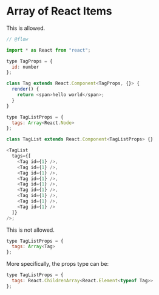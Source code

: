 # Array of React Items

This is allowed.

```js
// @flow

import * as React from "react";

type TagProps = {
  id: number
};

class Tag extends React.Component<TagProps, {}> {
  render() {
    return <span>hello world</span>;
  }
}

type TagListProps = {
  tags: Array<React.Node>
};

class TagList extends React.Component<TagListProps> {}

<TagList
  tags={[
    <Tag id={1} />,
    <Tag id={1} />,
    <Tag id={1} />,
    <Tag id={1} />,
    <Tag id={1} />,
    <Tag id={1} />,
    <Tag id={1} />,
    <Tag id={1} />,
    <Tag id={1} />
  ]}
/>;
```

This is not allowed.

```js
type TagListProps = {
  tags: Array<Tag>
};
```

More specifically, the props type can be:

```js
type TagListProps = {
  tags: React.ChildrenArray<React.Element<typeof Tag>>
};
```
